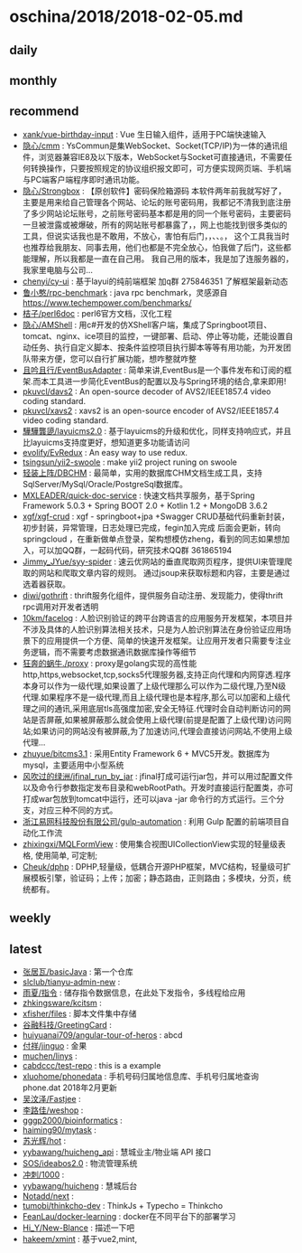 # oschina/2018/2018-02-05.md



## daily



## monthly



## recommend

- [xank/vue-birthday-input](http://git.oschina.net/xank/vue-birthday-input) : Vue 生日输入组件，适用于PC端快速输入
- [隐心/cmm](http://git.oschina.net/yisin/cmm) : YsCommun是集WebSocket、Socket(TCP/IP)为一体的通讯组件，浏览器兼容IE8及以下版本，WebSocket与Socket可直接通讯，不需要任何转换操作，只要按照规定的协议组织报文即可，可方便实现网页端、手机端与PC端客户端程序即时通讯功能。
- [隐心/Strongbox](http://git.oschina.net/yisin/Strongbox) : 【原创软件】密码保险箱源码 本软件两年前我就写好了，主要是用来给自己管理各个网站、论坛的账号密码用，我都记不清我到底注册了多少网站论坛账号，之前账号密码基本都是用的同一个账号密码，主要密码一旦被泄露或被爆破，所有的网站账号都暴露了，，网上也能找到很多类似的工具，但说实话我也是不敢用，不放心，害怕有后门，，、、。， 这个工具我当时也推荐给我朋友、同事去用，他们也都是不完全放心，怕我做了后门，这些都能理解，所以我都是一直在自己用。 我自己用的版本，我是加了连服务器的，我家里电脑与公司...
- [chenyi/cy-ui](http://git.oschina.net/leiyuxi/cy-ui) : 基于layui的纯前端框架 加q群 275846351 了解框架最新动态
- [鲁小憨/rpc-benchmark](http://git.oschina.net/hank-whu/rpc-benchmark) : java rpc benchmark，灵感源自 https://www.techempower.com/benchmarks/
- [桔子/perl6doc](http://git.oschina.net/ijz/perl6doc) : perl6官方文档，汉化工程
- [隐心/AMShell](http://git.oschina.net/yisin/amshell) : 用c#开发的仿XShell客户端，集成了Springboot项目、tomcat、nginx、ice项目的监控，一键部署、启动、停止等功能，还能设置自动任务、执行自定义脚本、按条件监控项目执行脚本等等有用功能，为开发团队带来方便，您可以自行扩展功能，想咋整就咋整
- [且吟且行/EventBusAdapter](http://git.oschina.net/washmore/EventBusAdapter) : 简单来讲,EventBus是一个事件发布和订阅的框架.而本工具进一步简化EventBus的配置以及与Spring环境的结合,拿来即用!
- [pkuvcl/davs2](http://git.oschina.net/pkuvcl/davs2) : An open-source decoder of AVS2/IEEE1857.4 video coding standard.
- [pkuvcl/xavs2](http://git.oschina.net/pkuvcl/xavs2) : xavs2 is an open-source encoder of AVS2/IEEE1857.4 video coding standard.
- [驊驊龔頾/layuicms2.0](http://git.oschina.net/layuicms/layuicms2.0) : 基于layuicms的升级和优化，同样支持响应式，并且比layuicms支持度更好，想知道更多功能请访问
- [evolify/EvRedux](http://git.oschina.net/evolify/EvRedux) : An easy way to use redux.
- [tsingsun/yii2-swoole](http://git.oschina.net/tsingsun/yii2-swoole) : make yii2 project runing on swoole
- [轻装上阵/DBCHM](http://git.oschina.net/lztkdr/DBCHM) : 最简单，实用的数据库CHM文档生成工具，支持SqlServer/MySql/Oracle/PostgreSql数据库。
- [MXLEADER/quick-doc-service](http://git.oschina.net/mxleader/quick-doc-service) : 快速文档共享服务，基于Spring Framework 5.0.3 + Spring BOOT 2.0 + Kotlin 1.2 + MongoDB 3.6.2
- [xgf/xgf-crud](http://git.oschina.net/gf-8/xgf-crud) : xgf - springboot+jpa +Swagger CRUD基础代码重新封装，初步封装，异常管理，日志处理已完成，fegin加入完成 后面会更新，转向springcloud ，在重新做单点登录，架构想模仿zheng，看到的同志如果想加入，可以加QQ群，一起码代码，研究技术QQ群 361865194
- [Jimmy_JYue/syy-spider](http://git.oschina.net/yuejing/suyunyou-spider) : 速云优网站的垂直爬取网页程序，提供UI来管理爬取的网站和爬取文章内容的规则。 通过jsoup来获取标题和内容，主要是通过选着器获取。
- [diwi/gothrift](http://git.oschina.net/diwi/gothrift) : thrift服务化组件，提供服务自动注册、发现能力，使得thrift rpc调用对开发者透明
- [10km/facelog](http://git.oschina.net/l0km/facelog) : 人脸识别验证的跨平台跨语言的应用服务开发框架，本项目并不涉及具体的人脸识别算法相关技术，只是为人脸识别算法在身份验证应用场景下的应用提供一个方便、简单的快速开发框架。让应用开发者只需要专注业务逻辑，而不需要考虑数据通讯数据库操作等细节
- [狂奔的蜗牛./proxy](http://git.oschina.net/snail/proxy) : proxy是golang实现的高性能http,https,websocket,tcp,socks5代理服务器,支持正向代理和内网穿透.程序本身可以作为一级代理,如果设置了上级代理那么可以作为二级代理,乃至N级代理.如果程序不是一级代理,而且上级代理也是本程序,那么可以加密和上级代理之间的通讯,采用底层tls高强度加密,安全无特征.代理时会自动判断访问的网站是否屏蔽,如果被屏蔽那么就会使用上级代理(前提是配置了上级代理)访问网站;如果访问的网站没有被屏蔽,为了加速访问,代理会直接访问网站,不使用上级代理...
- [zhuyue/bitcms3.1](http://git.oschina.net/bitcms/bitcms3.1) : 采用Entity Framework 6 + MVC5开发。数据库为mysql，主要适用中小型系统
- [风吹过的绿洲/jfinal_run_by_jar](http://git.oschina.net/jay_jiang/jfinal_run_by_jar) : jfinal打成可运行jar包，并可以用过配置文件以及命令行参数指定发布目录和webRootPath。开发时直接运行配置类，亦可打成war包放到tomcat中运行，还可以java -jar 命令行的方式运行。三个分支，对应三种不同的方式。
- [浙江易网科技股份有限公司/gulp-automation](http://git.oschina.net/eoner/gulp-automation) : 利用 Gulp 配置的前端项目自动化工作流
- [zhixingxi/MQLFormView](http://git.oschina.net/mengqingling/MQLFormView) : 使用集合视图UICollectionView实现的轻量级表格, 使用简单, 可定制;
- [Cheuk/dphp](http://git.oschina.net/mutou_zone/dphp) : DPHP,轻量级，低耦合开源PHP框架，MVC结构，轻量级可扩展模板引擎，验证码；上传；加密；静态路由，正则路由；多模块，分页，统统都有。


## weekly



## latest

- [张居瓦/basicJava](http://git.oschina.net/zhangjuwa/basicJava) : 第一个仓库
- [slclub/tianyu-admin-new](http://git.oschina.net/slclub/tianyu-admin-new) : 
- [雨夏/指令](http://git.oschina.net/ylk2534246654/ZhiLing) : 储存指令数据信息，在此处下发指令，多线程给应用
- [zhkingsware/kcitsm](http://git.oschina.net/zhkingsware/kcitsm) : 
- [xfisher/files](http://git.oschina.net/xfisher/files) : 脚本文件集中存储
- [谷融科技/GreetingCard](http://git.oschina.net/GoRooTech/GreetingCard) : 
- [huiyuanai709/angular-tour-of-heros](http://git.oschina.net/huiyuanaia/angular-tour-of-heros) : abcd
- [付祥/jinguo](http://git.oschina.net/12940/jinguo) : 金果
- [muchen/linys](http://git.oschina.net/amc6/linys) : 
- [cabdccc/test-repo](http://git.oschina.net/cabdccc/test-repo) : this is a example
- [xluohome/phonedata](http://git.oschina.net/oss/phonedata) : 手机号码归属地信息库、手机号归属地查询 phone.dat 2018年2月更新
- [吴汶泽/Fastjee](http://git.oschina.net/wuwenze/Fastjee) : 
- [李路佳/weshop](http://git.oschina.net/aiyamakakade/weshop) : 
- [gggp2000/bioinformatics](http://git.oschina.net/gggp2000/bioinformatics) : 
- [haiming90/mytask](http://git.oschina.net/haiming90/mytask) : 
- [苏光辉/hot](http://git.oschina.net/botsu/hot) : 
- [yybawang/huicheng_api](http://git.oschina.net/qxr/huicheng_api) : 慧城业主/物业端 API 接口
- [SOS/ideabos2.0](http://git.oschina.net/SOOOS/ideabos2.0) : 物流管理系统
- [冲刺/1000](http://git.oschina.net/huangmin1984/1000) : 
- [yybawang/huicheng](http://git.oschina.net/qxr/huicheng) : 慧城后台
- [Notadd/next](http://git.oschina.net/notadd/next) : 
- [tumobi/thinkcho-dev](http://git.oschina.net/tumobi/thinkcho-dev) : ThinkJs + Typecho = Thinkcho
- [FeanLau/docker-learning](http://git.oschina.net/feanlau/docker_learning) : docker在不同平台下的部署学习
- [Hi_Y/New-Blance](http://git.oschina.net/Hi_Y/New-Blance) : 描述一下吧
- [hakeem/xmint](http://git.oschina.net/mirYan/xmint) : 基于vue2,mint,